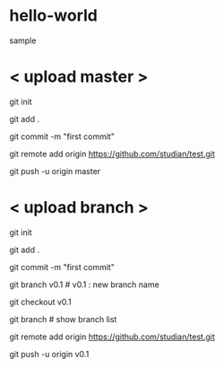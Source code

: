 # hello-world
sample

# < upload master >

git init

git add .

git commit -m "first commit"

git remote add origin https://github.com/studian/test.git

git push -u origin master


# < upload branch >
git init

git add .

git commit -m "first commit"

git branch v0.1             # v0.1 : new branch name

git checkout v0.1

git branch                  # show branch list

git remote add origin https://github.com/studian/test.git

git push -u origin v0.1


